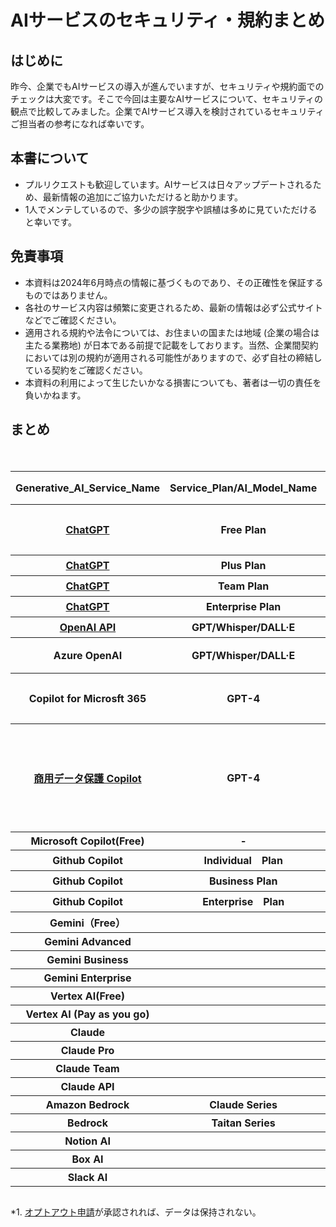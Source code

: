 # AIサービスのセキュリティ・規約まとめ

## はじめに
昨今、企業でもAIサービスの導入が進んでいますが、セキュリティや規約面でのチェックは大変です。そこで今回は主要なAIサービスについて、セキュリティの観点で比較してみました。企業でAIサービス導入を検討されているセキュリティご担当者の参考になれば幸いです。

## 本書について
- プルリクエストも歓迎しています。AIサービスは日々アップデートされるため、最新情報の追加にご協力いただけると助かります。
- 1人でメンテしているので、多少の誤字脱字や誤植は多めに見ていただけると幸いです。

## 免責事項
- 本資料は2024年6月時点の情報に基づくものであり、その正確性を保証するものではありません。
- 各社のサービス内容は頻繁に変更されるため、最新の情報は必ず公式サイトなどでご確認ください。
- 適用される規約や法令については、お住まいの国または地域 (企業の場合は主たる業務地) が日本である前提で記載をしております。当然、企業間契約においては別の規約が適用される可能性がありますので、必ず自社の締結している契約をご確認ください。
- 本資料の利用によって生じたいかなる損害についても、著者は一切の責任を負いかねます。

## まとめ
<div style="overflow-x: auto;">
 <table>
   <thead>
     <tr>
       <th>Generative_AI_Service_Name</th>
       <th>Service_Plan/AI_Model_Name</th>
       <th>Service_Type</th>
       <th>Service_Provider</th>
       <th>Model_Provider</th>
       <th>Term</th>
       <th>Privacy Policy</th>
       <th>AI_Model_Training_by_default (既定での学習利用)</th>
       <th>Data_Retention (データ保持)</th>
       <th>Region</th>
       <th>Japan_Region</th>
       <th>Governing_Law (準拠法)</th>
       <th>Competent_Court (管轄裁判所)</th>
       <th>ISO27001</th>
       <th>SOC2</th>
       <th>ISMAP</th>
       <th>Other_noteworthy_items</th>
     </tr>
   </thead>
   <tbody>
     <tr>
      <th><!--Service Name--><a href="https://openai.com/chatgpt/">ChatGPT</a></th>
      <th><!--Plan/ Model-->Free Plan</th>
      <th><!--Service Type-->SaaS</th>
      <th><!--Service Provider--><a href="https://openai.com/about/">OpenAI</a></th>
      <th><!--Model Procider--><a href="https://openai.com/about/">OpenAI</a></th>
      <th><!--Term of Use--><a href="https://openai.com/ja-JP/policies/terms-of-use/">URL</a></th>
      <th><!--Privacy Policy--><a href="https://openai.com/ja-JP/policies/privacy-policy/">URL</a></th>
      <th><!--学習への利用--><a href="https://openai.com/ja-JP/policies/terms-of-use/">する</a></th>
      <th><!--データ保持--><a href="https://openai.com/ja-JP/policies/terms-of-use/">30日</a></th>
      <th><!--リージョン--><a href="https://openai.com/ja-JP/policies/terms-of-use/">US</a></th>
      <th><!--日本リージョン有無--><a href="https://openai.com/ja-JP/policies/terms-of-use/">なし</a></th>
      <th><!--準拠法--><a href="https://openai.com/ja-JP/policies/terms-of-use/">カリフォルニア州法</a></th>
      <th><!--管轄裁判所--><a href="https://openai.com/ja-JP/policies/terms-of-use/">サンフランシスコに所在する連邦裁判所又は州裁判所</a></th>
      <th><!--ISO27001--><a href="https://openai.com/policies/supplier-security-measures/">Yes</a></th>
      <th><!--SOC2-->NO</th>
      <th><!--ISMAP-->NO</th>
      <th><!--NOTE--></th>  
     </tr>
   </tbody>
  　　<tbody>
     <tr>
      <th><!--Service Name--><a href="https://openai.com/chatgpt/">ChatGPT</a></th>
      <th><!--Plan/ Model-->Plus Plan</th>
      <th><!--Service Type-->SaaS</th>
      <th><!--Service Provider--><a href="https://openai.com/about/">OpenAI</a></th>
      <th><!--Model Procider--><a href="https://openai.com/about/">OpenAI</a></th>
      <th><!--Term of Use--><a href="https://openai.com/ja-JP/policies/terms-of-use/">URL</a></th>
      <th><!--Privacy Policy--><a href="https://openai.com/ja-JP/policies/privacy-policy/">URL</a></th>
      <th><!--学習への利用--><a href="https://openai.com/ja-JP/policies/terms-of-use/">する</a></th>
      <th><!--データ保持--><a href="https://openai.com/ja-JP/policies/terms-of-use/">30日</a></th>
      <th><!--リージョン--><a href="https://openai.com/ja-JP/policies/terms-of-use/">US</a></th>
      <th><!--日本リージョン有無--><a href="https://openai.com/ja-JP/policies/terms-of-use/">なし</a></th>
      <th><!--準拠法-->同上</th>
      <th><!--管轄裁判所-->同上</th>
      <th><!--ISO27001--><a href="https://openai.com/policies/supplier-security-measures/">Yes</a></th>
      <th><!--SOC2-->NO</th>
      <th><!--ISMAP-->NO</th>
      <th><!--NOTE--></th>
     </tr>
   </tbody>
    　　<tbody>
     <tr>
      <th><!--Service Name--><a href="https://openai.com/chatgpt/">ChatGPT</a></th>
      <th><!--Plan/ Model-->Team Plan</th>
      <th><!--Service Type-->SaaS</th>
      <th><!--Service Provider--><a href="https://openai.com/about/">OpenAI</a></th>
      <th><!--Model Procider--><a href="https://openai.com/about/">OpenAI</a></th>
      <th><!--Term of Use--><a href="https://openai.com/policies/business-terms/">URL</a></th>
      <th><!--Privacy Policy--><a href="https://openai.com/ja-JP/policies/privacy-policy/">URL</a></th>
      <th><!--学習への利用--><a href="https://openai.com/policies/business-terms/">しない</a></th>
      <th><!--データ保持--><a href="https://openai.com/policies/business-terms/">30日</a></th>
      <th><!--リージョン--><a href="https://openai.com/policies/business-terms/">US</a></th>
      <th><!--日本リージョン有無--><a href="https://openai.com/ja-JP/policies/terms-of-use/">なし</a></th>
      <th><!--準拠法-->同上</th>
      <th><!--管轄裁判所-->同上</th>
      <th><!--ISO27001--><a href="https://openai.com/policies/supplier-security-measures/">Yes</a></th>
      <th><!--SOC2--><a href="https://trust.openai.com/">Type2</a></th>
      <th><!--ISMAP-->NO</th>
      <th><!--NOTE--></th>
     </tr>
   </tbody>
    　　<tbody>
     <tr>
      <th><!--Service Name--><a href="https://openai.com/chatgpt/">ChatGPT</a></th>
      <th><!--Plan/ Model-->Enterprise Plan</th>
      <th><!--Service Type-->SaaS</th>
      <th><!--Service Provider--><a href="https://openai.com/about/">OpenAI</a></th>
      <th><!--Model Procider--><a href="https://openai.com/about/">OpenAI</a></th>
      <th><!--Term of Use--><a href="https://openai.com/policies/business-terms/">URL</a></th>
      <th><!--Privacy Policy--><a href="https://openai.com/ja-JP/policies/privacy-policy/">URL</a></th>
      <th><!--学習への利用--><a href="https://openai.com/policies/business-terms/">しない</a></th>
      <th><!--データ保持--><a href="https://openai.com/policies/business-terms/">30日</a></th>
      <th><!--リージョン--><a href="https://openai.com/policies/business-terms/">US</a></th>
      <th><!--日本リージョン有無--><a href="https://openai.com/ja-JP/policies/terms-of-use/">なし</a></th>
      <th><!--準拠法-->同上</th>
      <th><!--管轄裁判所-->同上</th>
      <th><!--ISO27001--><a href="https://openai.com/policies/supplier-security-measures/">Yes</a></th>
      <th><!--SOC2--><a href="https://trust.openai.com/">Type2</a></th>
      <th><!--ISMAP-->NO</th>
      <th><!--NOTE--></th>
     </tr>
   </tbody>
   <tbody>
     <tr>
      <th><!--Service Name--><a href="https://openai.com/index/openai-api/">OpenAI API</a></th>
      <th><!--Plan/ Model-->GPT/Whisper/DALL·E</th>
      <th><!--Service Type-->API</th>
      <th><!--Service Provider--><a href="https://openai.com/about/">OpenAI</a></th>
      <th><!--Model Procider--><a href="https://openai.com/about/">OpenAI</a></th>
      <th><!--Term of Use--><a href="https://openai.com/policies/business-terms/">URL</a></th>
      <th><!--Privacy Policy--><a href="https://openai.com/ja-JP/policies/privacy-policy/">URL</a></th>
      <th><!--学習への利用--><a href="https://openai.com/policies/business-terms/">しない</a></th>
      <th><!--データ保持--><a href="https://openai.com/policies/business-terms/">30日</a></th>
      <th><!--リージョン--><a href="https://openai.com/policies/business-terms/">US</a></th>
      <th><!--日本リージョン有無--><a href="https://openai.com/ja-JP/policies/terms-of-use/">なし</a></th>
      <th><!--準拠法-->同上</th>
      <th><!--管轄裁判所-->同上</th>
      <th><!--ISO27001--><a href="https://openai.com/policies/supplier-security-measures/">Yes</a></th>
      <th><!--SOC2--><a href="https://trust.openai.com/">Type2</a></th>
      <th><!--ISMAP-->NO</th>
      <th><!--NOTE--></th>
     </tr>
   </tbody>
   <tbody>
     <tr>
      <th><!--Service Name--><a href="https://learn.microsoft.com/en-us/azure/ai-services/openai/"></a>Azure OpenAI</th>
      <th><!--Plan/ Model-->GPT/Whisper/DALL·E</th>
      <th><!--Service Type-->API</th> 
      <th><!--Service Provider--><a href="https://www.microsoft.com/ja-jp/">Microsoft</a></th>
      <th><!--Model Procider--><a href="https://openai.com/about/">OpenAI</a></th>
      <th><!--Term of Use--><a href="https://www.microsoft.com/licensing/docs/customeragreement">URL</a></th>
      <th><!--Privacy Policy--><a href="https://learn.microsoft.com/en-us/legal/cognitive-services/openai/data-privacy">URL</a></th>
      <th><!--学習への利用--><a href="https://learn.microsoft.com/en-us/legal/cognitive-services/openai/data-privacy">しない</a></th>
      <th><!--データ保持--><a href="https://learn.microsoft.com/en-us/legal/cognitive-services/openai/data-privacy">30日</a>　[^1]</th>
      <th><!--リージョン--><a href="https://learn.microsoft.com/ja-jp/azure/ai-services/openai/concepts/models#standard-deployment-model-availability">世界各地</a></th>
      <th><!--日本リージョン有無--><a href="https://learn.microsoft.com/ja-jp/azure/ai-services/openai/concepts/models#standard-deployment-model-availability">あり</a></th>
      <th><!--準拠法--><a href="https://www.microsoft.com/licensing/docs/customeragreement">日本法</a></th>
      <th><!--管轄裁判所--><a href="https://www.microsoft.com/licensing/docs/customeragreement">東京地方裁判所</a></th>
      <th><!--ISO27001--><a href="https://learn.microsoft.com/en-us/azure/compliance/offerings/offering-iso-27001">Yes</a></th>
      <th><!--SOC2--><a href="https://learn.microsoft.com/en-us/azure/compliance/offerings/offering-soc-2">Type2</a></th>
      <th><!--ISMAP--><a href="https://www.ismap.go.jp/csm?id=cloud_service_list_detail&sys_id=aca3e34e938c8e100072f4fe3bba10ba">Yes</a></th>
      <th><!--NOTE--></th>
     </tr>
   </tbody>
   <tbody>
     <tr>
      <th><!--Service Name-->Copilot for Microsft 365</th>
      <th><!--Plan/ Model-->GPT-4</th>
      <th><!--Service Type-->SaaS</th>
      <th><!--Service Provider-->同上</th>
      <th><!--Model Procider-->同上</th>
      <th><!--Term of Use--><a href="https://www.microsoft.com/ja-jp/legal/terms-of-use#:~:text=%E3%83%9E%E3%82%A4%E3%82%AF%E3%83%AD%E3%82%BD%E3%83%95%E3%83%88%E3%81%8C%E3%81%8A%E5%AE%A2%E6%A7%98%E3%81%AB%E6%8F%90%E4%BE%9B%E3%81%99%E3%82%8B%E3%82%B5%E3%83%BC%E3%83%93%E3%82%B9%E3%81%AB%E3%81%AF%E3%80%81%E4%BB%A5%E4%B8%8B%E3%81%AE%E4%BD%BF%E7%94%A8%E6%9D%A1%E4%BB%B6%20%28%E4%BB%A5%E4%B8%8B%E3%80%8C%E6%9C%AC%E4%BD%BF%E7%94%A8%E6%9D%A1%E4%BB%B6%E3%80%8D%E3%81%A8%E3%81%84%E3%81%84%E3%81%BE%E3%81%99%29%20%E3%81%8C%E9%81%A9%E7%94%A8%E3%81%95%E3%82%8C%E3%81%BE%E3%81%99%E3%80%82%20%E3%83%9E%E3%82%A4%E3%82%AF%E3%83%AD%E3%82%BD%E3%83%95%E3%83%88%E3%81%AF%E3%80%81%E3%81%8A%E5%AE%A2%E6%A7%98%E3%81%AB%E9%80%9A%E7%9F%A5%E3%81%99%E3%82%8B%E3%81%93%E3%81%A8%E3%81%AA%E3%81%8F%E3%81%84%E3%81%A4%E3%81%A7%E3%82%82%E6%9C%AC%E4%BD%BF%E7%94%A8%E6%9D%A1%E4%BB%B6%E3%82%92%E6%9B%B4%E6%96%B0%E3%81%8A%E3%82%88%E3%81%B3%E5%A4%89%E6%9B%B4%E3%81%99%E3%82%8B%E6%A8%A9%E5%88%A9%E3%82%92%E6%9C%89%E3%81%97%E3%81%BE%E3%81%99%E3%80%82%20%E6%9C%AC%E4%BD%BF%E7%94%A8%E6%9D%A1%E4%BB%B6%E3%81%AE%E6%9C%80%E6%96%B0%E7%89%88%E3%81%AF%E3%80%81%E3%83%9E%E3%82%A4%E3%82%AF%E3%83%AD%E3%82%BD%E3%83%95%E3%83%88%E3%81%AE%20Web,%E3%83%9A%E3%83%BC%E3%82%B8%E4%B8%8B%E9%83%A8%E3%81%AB%E3%81%82%E3%82%8B%20%5B%E4%BD%BF%E7%94%A8%E6%9D%A1%E4%BB%B6%5D%20%E3%83%8F%E3%82%A4%E3%83%91%E3%83%BC%E3%83%AA%E3%83%B3%E3%82%AF%E3%82%92%E3%82%AF%E3%83%AA%E3%83%83%E3%82%AF%E3%81%99%E3%82%8B%E3%81%A8%E3%81%94%E8%A6%A7%E3%81%84%E3%81%9F%E3%81%A0%E3%81%91%E3%81%BE%E3%81%99%E3%80%82%20%E3%83%9E%E3%82%A4%E3%82%AF%E3%83%AD%E3%82%BD%E3%83%95%E3%83%88%E3%81%8C%E6%9C%AC%E4%BD%BF%E7%94%A8%E6%9D%A1%E4%BB%B6%E3%82%92%E6%9B%B4%E6%96%B0%E3%81%99%E3%82%8B%E3%81%A8%E3%80%81%E3%81%93%E3%81%AE%E3%83%9A%E3%83%BC%E3%82%B8%E3%81%AE%E4%B8%8A%E9%83%A8%E3%81%AB%E3%81%82%E3%82%8B%E6%97%A5%E4%BB%98%E3%81%8C%E6%9B%B4%E6%96%B0%E3%81%95%E3%82%8C%E3%81%BE%E3%81%99%E3%80%82%20%E6%9C%AC%E4%BD%BF%E7%94%A8%E6%9D%A1%E4%BB%B6%E3%81%AE%E6%96%B0%E3%81%97%E3%81%84%E3%83%90%E3%83%BC%E3%82%B8%E3%83%A7%E3%83%B3%E3%81%8C%E6%8E%B2%E8%BC%89%E3%81%95%E3%82%8C%E3%81%9F%E5%BE%8C%E3%81%AB%20Web%20%E3%82%B5%E3%82%A4%E3%83%88%E3%82%92%E4%BD%BF%E7%94%A8%E3%81%99%E3%82%8B%E3%81%93%E3%81%A8%E3%81%AB%E3%82%88%E3%82%8A%E3%80%81%E3%81%8A%E5%AE%A2%E6%A7%98%E3%81%AF%E3%81%8B%E3%81%8B%E3%82%8B%E6%96%B0%E3%81%97%E3%81%84%E3%83%90%E3%83%BC%E3%82%B8%E3%83%A7%E3%83%B3%E3%81%AE%E4%BD%BF%E7%94%A8%E6%9D%A1%E4%BB%B6%E3%81%AB%E5%90%8C%E6%84%8F%E3%81%97%E3%81%9F%E3%82%82%E3%81%AE%E3%81%A8%E8%A6%8B%E3%81%AA%E3%81%95%E3%82%8C%E3%81%BE%E3%81%99%E3%80%82"></a></th>
      <th><!--Privacy Policy--><a href="https://privacy.microsoft.com/ja-jp/"></a>URL</th>
      <th><!--学習への利用--><a href="https://learn.microsoft.com/ja-jp/copilot/microsoft-365/microsoft-365-copilot-privacy"></a>しない</th>
      <th><!--データ保持-->調査中</th>
      <th><!--リージョン--><a href="https://learn.microsoft.com/ja-jp/microsoft-365/enterprise/m365-dr-workload-copilot?view=o365-worldwide"></a>世界各地</th>
      <th><!--日本リージョン有無--><a href="https://learn.microsoft.com/ja-jp/microsoft-365/enterprise/m365-dr-workload-copilot?view=o365-worldwide"></a>あり</th>
      <th><!--準拠法--><a href=""></a></th>
      <th><!--管轄裁判所--><a href=""></a></th>
      <th><!--ISO27001-->調査中</th>
      <th><!--SOC2-->調査中</th>
      <th><!--ISMAP-->調査中</th>
      <th><!--NOTE-->Webコンテンツプラグインや拡張については別途確認が必要</th>
     </tr>
   </tbody>
   <tbody>
     <tr>
      <th><!--Service Name--><a href=“”>商用データ保護 Copilot</a></th>
      <th><!--Plan/ Model-->GPT-4</th>
      <th><!--Service Type-->SaaS</th>
      <th><!--Service Provider-->同上</th>
      <th><!--Model Procider-->同上</th>
      <th><!--Term of Use--><a href="https://www.microsoft.com/ja-jp/legal/terms-of-use#:~:text=%E3%83%9E%E3%82%A4%E3%82%AF%E3%83%AD%E3%82%BD%E3%83%95%E3%83%88%E3%81%8C%E3%81%8A%E5%AE%A2%E6%A7%98%E3%81%AB%E6%8F%90%E4%BE%9B%E3%81%99%E3%82%8B%E3%82%B5%E3%83%BC%E3%83%93%E3%82%B9%E3%81%AB%E3%81%AF%E3%80%81%E4%BB%A5%E4%B8%8B%E3%81%AE%E4%BD%BF%E7%94%A8%E6%9D%A1%E4%BB%B6%20%28%E4%BB%A5%E4%B8%8B%E3%80%8C%E6%9C%AC%E4%BD%BF%E7%94%A8%E6%9D%A1%E4%BB%B6%E3%80%8D%E3%81%A8%E3%81%84%E3%81%84%E3%81%BE%E3%81%99%29%20%E3%81%8C%E9%81%A9%E7%94%A8%E3%81%95%E3%82%8C%E3%81%BE%E3%81%99%E3%80%82%20%E3%83%9E%E3%82%A4%E3%82%AF%E3%83%AD%E3%82%BD%E3%83%95%E3%83%88%E3%81%AF%E3%80%81%E3%81%8A%E5%AE%A2%E6%A7%98%E3%81%AB%E9%80%9A%E7%9F%A5%E3%81%99%E3%82%8B%E3%81%93%E3%81%A8%E3%81%AA%E3%81%8F%E3%81%84%E3%81%A4%E3%81%A7%E3%82%82%E6%9C%AC%E4%BD%BF%E7%94%A8%E6%9D%A1%E4%BB%B6%E3%82%92%E6%9B%B4%E6%96%B0%E3%81%8A%E3%82%88%E3%81%B3%E5%A4%89%E6%9B%B4%E3%81%99%E3%82%8B%E6%A8%A9%E5%88%A9%E3%82%92%E6%9C%89%E3%81%97%E3%81%BE%E3%81%99%E3%80%82%20%E6%9C%AC%E4%BD%BF%E7%94%A8%E6%9D%A1%E4%BB%B6%E3%81%AE%E6%9C%80%E6%96%B0%E7%89%88%E3%81%AF%E3%80%81%E3%83%9E%E3%82%A4%E3%82%AF%E3%83%AD%E3%82%BD%E3%83%95%E3%83%88%E3%81%AE%20Web,%E3%83%9A%E3%83%BC%E3%82%B8%E4%B8%8B%E9%83%A8%E3%81%AB%E3%81%82%E3%82%8B%20%5B%E4%BD%BF%E7%94%A8%E6%9D%A1%E4%BB%B6%5D%20%E3%83%8F%E3%82%A4%E3%83%91%E3%83%BC%E3%83%AA%E3%83%B3%E3%82%AF%E3%82%92%E3%82%AF%E3%83%AA%E3%83%83%E3%82%AF%E3%81%99%E3%82%8B%E3%81%A8%E3%81%94%E8%A6%A7%E3%81%84%E3%81%9F%E3%81%A0%E3%81%91%E3%81%BE%E3%81%99%E3%80%82%20%E3%83%9E%E3%82%A4%E3%82%AF%E3%83%AD%E3%82%BD%E3%83%95%E3%83%88%E3%81%8C%E6%9C%AC%E4%BD%BF%E7%94%A8%E6%9D%A1%E4%BB%B6%E3%82%92%E6%9B%B4%E6%96%B0%E3%81%99%E3%82%8B%E3%81%A8%E3%80%81%E3%81%93%E3%81%AE%E3%83%9A%E3%83%BC%E3%82%B8%E3%81%AE%E4%B8%8A%E9%83%A8%E3%81%AB%E3%81%82%E3%82%8B%E6%97%A5%E4%BB%98%E3%81%8C%E6%9B%B4%E6%96%B0%E3%81%95%E3%82%8C%E3%81%BE%E3%81%99%E3%80%82%20%E6%9C%AC%E4%BD%BF%E7%94%A8%E6%9D%A1%E4%BB%B6%E3%81%AE%E6%96%B0%E3%81%97%E3%81%84%E3%83%90%E3%83%BC%E3%82%B8%E3%83%A7%E3%83%B3%E3%81%8C%E6%8E%B2%E8%BC%89%E3%81%95%E3%82%8C%E3%81%9F%E5%BE%8C%E3%81%AB%20Web%20%E3%82%B5%E3%82%A4%E3%83%88%E3%82%92%E4%BD%BF%E7%94%A8%E3%81%99%E3%82%8B%E3%81%93%E3%81%A8%E3%81%AB%E3%82%88%E3%82%8A%E3%80%81%E3%81%8A%E5%AE%A2%E6%A7%98%E3%81%AF%E3%81%8B%E3%81%8B%E3%82%8B%E6%96%B0%E3%81%97%E3%81%84%E3%83%90%E3%83%BC%E3%82%B8%E3%83%A7%E3%83%B3%E3%81%AE%E4%BD%BF%E7%94%A8%E6%9D%A1%E4%BB%B6%E3%81%AB%E5%90%8C%E6%84%8F%E3%81%97%E3%81%9F%E3%82%82%E3%81%AE%E3%81%A8%E8%A6%8B%E3%81%AA%E3%81%95%E3%82%8C%E3%81%BE%E3%81%99%E3%80%82"></a></th>
      <th><!--Privacy Policy--><a href="https://privacy.microsoft.com/ja-jp/"></a>URL</th>
      <th><!--学習への利用--><a href=“https://learn.microsoft.com/ja-jp/copilot/privacy-and-protections#chat-history-and-reporting”>しない</a></th>
      <th><!--データ保持--><a href=“https://learn.microsoft.com/ja-jp/copilot/privacy-and-protections#chat-history-and-reporting”>しない</a></th>
      <th><!--リージョン--><a href=“https://learn.microsoft.com/ja-jp/copilot/privacy-and-protections#microsoft-as-the-data-controller”>不明(Copilot グローバルデータセンターを利用)</a></th>
      <th><!--日本リージョン有無--><a href=“https://learn.microsoft.com/ja-jp/copilot/privacy-and-protections#microsoft-as-the-data-controller”>不明</a></th>
      <th><!--準拠法--><a href=“https://www.microsoft.com/ja-jp/servicesagreement/”>日本法</a></th>
      <th><!--管轄裁判所--><a href=“https://www.microsoft.com/ja-jp/servicesagreement/”></a>東京地方裁判所</th></th>
      <th><!--ISO27001--></th>
      <th><!--SOC2--></th>
      <th><!--ISMAP--></th>
      <th><!--NOTE-->旧：Bing Search Enterprise </th>
     </tr>
   </tbody>
   <tbody>
     <tr>
      <th><!--Service Name-->Microsoft Copilot(Free)</th>
      <th><!--Plan/ Model-->-</th>
      <th><!--Service Type-->SaaS</th>
      <th><!--Service Provider--></th>
      <th><!--Model Procider--></th>
      <th><!--Term of Use--></th>
      <th><!--Privacy Policy--></th>
      <th><!--学習への利用--></th>
      <th><!--データ保持--></th>
      <th><!--リージョン--></th>
      <th><!--日本リージョン有無--></th>
      <th><!--準拠法--></th>
      <th><!--管轄裁判所--></th>
      <th><!--ISO27001--></th>
      <th><!--SOC2--></th>
      <th><!--ISMAP--></th>
      <th><!--NOTE--></th>
     </tr>
   </tbody>
   <tbody>
     <tr>
      <th><!--Service Name-->Github Copilot</th>
      <th><!--Plan/ Model-->Individual　Plan</th>
      <th><!--Service Type-->SaaS</th>
      <th><!--Service Provider--></th>
      <th><!--Model Procider--></th>
      <th><!--Term of Use--></th>
      <th><!--Privacy Policy--></th>
      <th><!--学習への利用--><a href=“https://github.com/features/copilot#pricing”>する</a></th>
      <th><!--データ保持--></th>
      <th><!--リージョン--></th>
      <th><!--日本リージョン有無--></th>
      <th><!--準拠法--></th>
      <th><!--管轄裁判所--></th>
      <th><!--ISO27001--></th>
      <th><!--SOC2--></th>
      <th><!--ISMAP--></th>
      <th><!--NOTE--></th>
     </tr>
   </tbody>
   <tbody>
     <tr>
      <th><!--Service Name-->Github Copilot</th>
      <th><!--Plan/ Model-->Business Plan</th>
      <th><!--Service Type-->SaaS</th>
      <th><!--Service Provider--></th>
      <th><!--Model Procider--></th>
      <th><!--Term of Use--></th>
      <th><!--Privacy Policy--></th>
      <th><!--学習への利用--><a href=“https://github.com/features/copilot#pricing”>しない</a></th>
      <th><!--データ保持--></th>
      <th><!--リージョン--></th>
      <th><!--日本リージョン有無--></th>
      <th><!--準拠法--></th>
      <th><!--管轄裁判所--></th>
      <th><!--ISO27001--></th>
      <th><!--SOC2--></th>
      <th><!--ISMAP--></th>
      <th><!--NOTE--></th>
     </tr>
   </tbody>
   <tbody>
     <tr>
      <th><!--Service Name-->Github Copilot</th>
      <th><!--Plan/ Model-->Enterprise　Plan</th>
      <th><!--Service Type-->SaaS</th>
      <th><!--Service Provider--></th>
      <th><!--Model Procider--></th>
      <th><!--Term of Use--></th>
      <th><!--Privacy Policy--></th>
      <th><!--学習への利用--><a href=“https://github.com/features/copilot#pricing”>しない</a></th>
      <th><!--データ保持--></th>
      <th><!--リージョン--></th>
      <th><!--日本リージョン有無--></th>
      <th><!--準拠法--></th>
      <th><!--管轄裁判所--></th>
      <th><!--ISO27001--></th>
      <th><!--SOC2--></th>
      <th><!--ISMAP--></th>
      <th><!--NOTE--></th>
     </tr>
   </tbody>
   <tbody>
     <tr>
      <th><!--Service Name-->Gemini（Free）</th>
      <th><!--Plan/ Model--></th>
      <th><!--Service Type-->SaaS</th>
      <th><!--Service Provider--></th>
      <th><!--Model Procider--></th>
      <th><!--Term of Use--></th>
      <th><!--Privacy Policy--></th>
      <th><!--学習への利用--></th>
      <th><!--データ保持--></th>
      <th><!--リージョン--></th>
      <th><!--日本リージョン有無--></th>
      <th><!--準拠法--></th>
      <th><!--管轄裁判所--></th>
      <th><!--ISO27001--></th>
      <th><!--SOC2--></th>
      <th><!--ISMAP--></th>
      <th><!--NOTE--></th>      
     </tr>
   </tbody>
  　　<tbody>
     <tr>
      <th><!--Service Name-->Gemini Advanced</th>
      <th><!--Plan/ Model--></th>
      <th><!--Service Type-->SaaS</th>
      <th><!--Service Provider--></th>
      <th><!--Model Procider--></th>
      <th><!--Term of Use--></th>
      <th><!--Privacy Policy--></th>
      <th><!--学習への利用--></th>
      <th><!--データ保持--></th>
      <th><!--リージョン--></th>
      <th><!--日本リージョン有無--></th>
      <th><!--準拠法--></th>
      <th><!--管轄裁判所--></th>
      <th><!--ISO27001--></th>
      <th><!--SOC2--></th>
      <th><!--ISMAP--></th>
      <th><!--NOTE--></th>      
     </tr>
   </tbody>
   <tbody>
     <tr>
      <th><!--Service Name-->Gemini Business</th>
      <th><!--Plan/ Model--></th>
      <th><!--Service Type-->SaaS</th>
      <th><!--Service Provider--></th>
      <th><!--Model Procider--></th>
      <th><!--Term of Use--></th>
      <th><!--Privacy Policy--></th>
      <th><!--学習への利用--></th>
      <th><!--データ保持--></th>
      <th><!--リージョン--></th>
      <th><!--日本リージョン有無--></th>
      <th><!--準拠法--></th>
      <th><!--管轄裁判所--></th>
      <th><!--ISO27001--></th>
      <th><!--SOC2--></th>
      <th><!--ISMAP--></th>
      <th><!--NOTE--></th>
     </tr>
   </tbody>
   <tbody>
     <tr>
      <th><!--Service Name-->Gemini Enterprise</th>
      <th><!--Plan/ Model--></th>
      <th><!--Service Type-->SaaS</th>
      <th><!--Service Provider--></th>
      <th><!--Model Procider--></th>
      <th><!--Term of Use--></th>
      <th><!--Privacy Policy--></th>
      <th><!--学習への利用--></th>
      <th><!--データ保持--></th>
      <th><!--リージョン--></th>
      <th><!--日本リージョン有無--></th>
      <th><!--準拠法--></th>
      <th><!--管轄裁判所--></th>
      <th><!--ISO27001--></th>
      <th><!--SOC2--></th>
      <th><!--ISMAP--></th>
      <th><!--NOTE--></th>
     </tr>
   </tbody>
   <tbody>
     <tr>
      <th><!--Service Name-->Vertex AI(Free)</th>
      <th><!--Plan/ Model--></th>
      <th><!--Service Type-->SaaS</th>
      <th><!--Service Provider--></th>
      <th><!--Model Procider--></th>
      <th><!--Term of Use--></th>
      <th><!--Privacy Policy--></th>
      <th><!--学習への利用--></th>
      <th><!--データ保持--></th>
      <th><!--リージョン--></th>
      <th><!--日本リージョン有無--></th>
      <th><!--準拠法--></th>
      <th><!--管轄裁判所--></th>
      <th><!--ISO27001--></th>
      <th><!--SOC2--></th>
      <th><!--ISMAP--></th>
      <th><!--NOTE--></th>
     </tr>
   </tbody>
   <tbody>
     <tr>
      <th><!--Service Name-->Vertex AI (Pay as you go)</th>
      <th><!--Plan/ Model--></th>
      <th><!--Service Type-->SaaS</th>
      <th><!--Service Provider--></th>
      <th><!--Model Procider--></th>
      <th><!--Term of Use--></th>
      <th><!--Privacy Policy--></th>
      <th><!--学習への利用--></th>
      <th><!--データ保持--></th>
      <th><!--リージョン--></th>
      <th><!--日本リージョン有無--></th>
      <th><!--準拠法--></th>
      <th><!--管轄裁判所--></th>
      <th><!--ISO27001--></th>
      <th><!--SOC2--></th>
      <th><!--ISMAP--></th>
      <th><!--NOTE--></th>
     </tr>
   </tbody>
   <tbody>
     <tr>
      <th><!--Service Name-->Claude</th>
      <th><!--Plan/ Model--></th>
      <th><!--Service Type-->SaaS</th>
      <th><!--Service Provider--></th>
      <th><!--Model Procider--></th>
      <th><!--Term of Use--></th>
      <th><!--Privacy Policy--></th>
      <th><!--学習への利用--></th>
      <th><!--データ保持--></th>
      <th><!--リージョン--></th>
      <th><!--日本リージョン有無--></th>
      <th><!--準拠法--></th>
      <th><!--管轄裁判所--></th>
      <th><!--ISO27001--></th>
      <th><!--SOC2--></th>
      <th><!--ISMAP--></th>
      <th><!--NOTE--></th>
     </tr>
   </tbody>
   <tbody>
     <tr>
      <th><!--Service Name-->Claude Pro</th>
      <th><!--Plan/ Model--></th>
      <th><!--Service Type-->SaaS</th>
      <th><!--Service Provider--></th>
      <th><!--Model Procider--></th>
      <th><!--Term of Use--></th>
      <th><!--Privacy Policy--></th>
      <th><!--学習への利用--></th>
      <th><!--データ保持--></th>
      <th><!--リージョン--></th>
      <th><!--日本リージョン有無--></th>
      <th><!--準拠法--></th>
      <th><!--管轄裁判所--></th>
      <th><!--ISO27001--></th>
      <th><!--SOC2--></th>
      <th><!--ISMAP--></th>
      <th><!--NOTE--></th>
     </tr>
   </tbody>
   <tbody>
     <tr>
      <th><!--Service Name-->Claude Team</th>
      <th><!--Plan/ Model--></th>
      <th><!--Service Type-->SaaS</th>
      <th><!--Service Provider--></th>
      <th><!--Model Procider--></th>
      <th><!--Term of Use--></th>
      <th><!--Privacy Policy--></th>
      <th><!--学習への利用--></th>
      <th><!--データ保持--></th>
      <th><!--リージョン--></th>
      <th><!--日本リージョン有無--></th>
      <th><!--準拠法--></th>
      <th><!--管轄裁判所--></th>
      <th><!--ISO27001--></th>
      <th><!--SOC2--></th>
      <th><!--ISMAP--></th>
      <th><!--NOTE--></th>
     </tr>
   </tbody>
   <tbody>
     <tr>
      <th><!--Service Name-->Claude API</th>
      <th><!--Plan/ Model--></th>
      <th><!--Service Type-->API</th>
      <th><!--Service Provider--></th>
      <th><!--Model Procider--></th>
      <th><!--Term of Use--></th>
      <th><!--Privacy Policy--></th>
      <th><!--学習への利用--></th>
      <th><!--データ保持--></th>
      <th><!--リージョン--></th>
      <th><!--日本リージョン有無--></th>
      <th><!--準拠法--></th>
      <th><!--管轄裁判所--></th>
      <th><!--ISO27001--></th>
      <th><!--SOC2--></th>
      <th><!--ISMAP--></th>
      <th><!--NOTE--></th>
     </tr>
   </tbody>
   <tbody>
     <tr>
      <th><!--Service Name-->Amazon Bedrock</th>
      <th><!--Plan/ Model-->Claude Series</th>
      <th><!--Service Type-->API</th>
      <th><!--Service Provider--></th>
      <th><!--Model Procider--></th>
      <th><!--Term of Use--></th>
      <th><!--Privacy Policy--></th>
      <th><!--学習への利用--></th>
      <th><!--データ保持--></th>
      <th><!--リージョン--></th>
      <th><!--日本リージョン有無--></th>
      <th><!--準拠法--></th>
      <th><!--管轄裁判所--></th>
      <th><!--ISO27001--></th>
      <th><!--SOC2--></th>
      <th><!--ISMAP--><a href="https://www.ismap.go.jp/csm?id=cloud_service_list_detail&sys_id=c8e0b6cc9361c610a734bb497bba104f">Yes</a></th>
      <th><!--NOTE--></th>
     </tr>
   </tbody>
   <tbody>
     <tr>
      <th><!--Service Name-->Bedrock</th>
      <th><!--Plan/ Model-->Taitan Series</th>
      <th><!--Service Type-->SaaS</th>
      <th><!--Service Provider--></th>
      <th><!--Model Procider--></th>
      <th><!--Term of Use--></th>
      <th><!--Privacy Policy--></th>
      <th><!--学習への利用--></th>
      <th><!--データ保持--></th>
      <th><!--リージョン--></th>
      <th><!--日本リージョン有無--></th>
      <th><!--準拠法--></th>
      <th><!--管轄裁判所--></th>
      <th><!--ISO27001--></th>
      <th><!--SOC2--></th>
      <th><!--ISMAP--></th>
      <th><!--NOTE--></th>
     </tr>
   </tbody>
   <tbody>
     <tr>
      <th><!--Service Name-->Notion AI</th>
      <th><!--Plan/ Model--></th>
      <th><!--Service Type--></th>
      <th><!--Service Provider--></th>
      <th><!--Model Procider--></th>
      <th><!--Term of Use--></th>
      <th><!--Privacy Policy--></th>
      <th><!--学習への利用--></th>
      <th><!--データ保持--></th>
      <th><!--リージョン--></th>
      <th><!--日本リージョン有無--></th>
      <th><!--準拠法--></th>
      <th><!--管轄裁判所--></th>
      <th><!--ISO27001--></th>
      <th><!--SOC2--></th>
      <th><!--ISMAP--></th>
      <th><!--NOTE--></th>
     </tr>
   </tbody>
   <tbody>
     <tr>
      <th><!--Service Name-->Box AI</th>
      <th><!--Plan/ Model--></th>
      <th><!--Service Type--></th>
      <th><!--Service Provider--></th>
      <th><!--Model Procider--></th>
      <th><!--Term of Use--></th>
      <th><!--Privacy Policy--></th>
      <th><!--学習への利用--></th>
      <th><!--データ保持--></th>
      <th><!--リージョン--></th>
      <th><!--日本リージョン有無--></th>
      <th><!--準拠法--></th>
      <th><!--管轄裁判所--></th>
      <th><!--ISO27001--></th>
      <th><!--SOC2--></th>
      <th><!--ISMAP--></th>
      <th><!--NOTE--></th>
     </tr>
   </tbody>
   <tbody>
     <tr>
      <th><!--Service Name-->Slack AI</th>
      <th><!--Plan/ Model--></th>
      <th><!--Service Type--></th>
      <th><!--Service Provider--></th>
      <th><!--Model Procider--></th>
      <th><!--Term of Use--></th>
      <th><!--Privacy Policy--></th>
      <th><!--学習への利用--></th>
      <th><!--データ保持--></th>
      <th><!--リージョン--></th>
      <th><!--日本リージョン有無--></th>
      <th><!--準拠法--></th>
      <th><!--管轄裁判所--></th>
      <th><!--ISO27001--></th>
      <th><!--SOC2--></th>
      <th><!--ISMAP--></th>
      <th><!--NOTE--></th>  
     </tr>
   </tbody>
 </table>
</div>

*1. <a href="https://learn.microsoft.com/en-us/azure/ai-services/openai/concepts/abuse-monitoring#:~:text=Azure%20OpenAI%20Limited%20Access%20Review%3A%20Modified%20Abuse%20Monitoring">オプトアウト申請</a>が承認されれば、データは保持されない。
